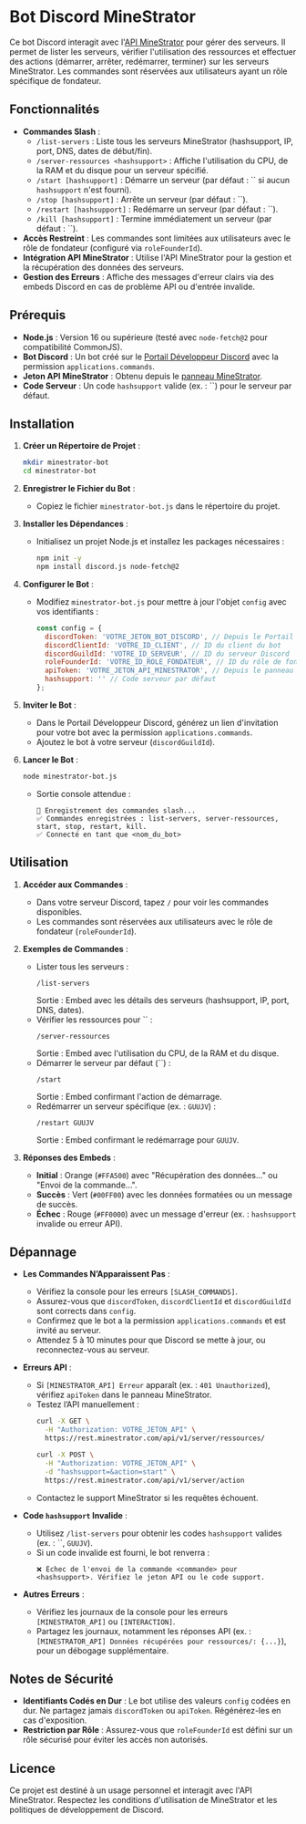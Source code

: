 # Bot Discord MineStrator

Ce bot Discord interagit avec l'[API MineStrator](https://minestrator.com) pour gérer des serveurs. Il permet de lister les serveurs, vérifier l'utilisation des ressources et effectuer des actions (démarrer, arrêter, redémarrer, terminer) sur les serveurs MineStrator. Les commandes sont réservées aux utilisateurs ayant un rôle spécifique de fondateur.

## Fonctionnalités

- **Commandes Slash** :
  - `/list-servers` : Liste tous les serveurs MineStrator (hashsupport, IP, port, DNS, dates de début/fin).
  - `/server-ressources <hashsupport>` : Affiche l'utilisation du CPU, de la RAM et du disque pour un serveur spécifié.
  - `/start [hashsupport]` : Démarre un serveur (par défaut : `` si aucun `hashsupport` n'est fourni).
  - `/stop [hashsupport]` : Arrête un serveur (par défaut : ``).
  - `/restart [hashsupport]` : Redémarre un serveur (par défaut : ``).
  - `/kill [hashsupport]` : Termine immédiatement un serveur (par défaut : ``).
- **Accès Restreint** : Les commandes sont limitées aux utilisateurs avec le rôle de fondateur (configuré via `roleFounderId`).
- **Intégration API MineStrator** : Utilise l'API MineStrator pour la gestion et la récupération des données des serveurs.
- **Gestion des Erreurs** : Affiche des messages d'erreur clairs via des embeds Discord en cas de problème API ou d'entrée invalide.

## Prérequis

- **Node.js** : Version 16 ou supérieure (testé avec `node-fetch@2` pour compatibilité CommonJS).
- **Bot Discord** : Un bot créé sur le [Portail Développeur Discord](https://discord.com/developers/applications) avec la permission `applications.commands`.
- **Jeton API MineStrator** : Obtenu depuis le [panneau MineStrator](https://minestrator.com/panel/modifier/mon/compte).
- **Code Serveur** : Un code `hashsupport` valide (ex. : ``) pour le serveur par défaut.

## Installation

1. **Créer un Répertoire de Projet** :
   ```bash
   mkdir minestrator-bot
   cd minestrator-bot
   ```

2. **Enregistrer le Fichier du Bot** :
   - Copiez le fichier `minestrator-bot.js` dans le répertoire du projet.

3. **Installer les Dépendances** :
   - Initialisez un projet Node.js et installez les packages nécessaires :
     ```bash
     npm init -y
     npm install discord.js node-fetch@2
     ```

4. **Configurer le Bot** :
   - Modifiez `minestrator-bot.js` pour mettre à jour l'objet `config` avec vos identifiants :
     ```javascript
     const config = {
       discordToken: 'VOTRE_JETON_BOT_DISCORD', // Depuis le Portail Développeur Discord
       discordClientId: 'VOTRE_ID_CLIENT', // ID du client du bot
       discordGuildId: 'VOTRE_ID_SERVEUR', // ID du serveur Discord
       roleFounderId: 'VOTRE_ID_ROLE_FONDATEUR', // ID du rôle de fondateur
       apiToken: 'VOTRE_JETON_API_MINESTRATOR', // Depuis le panneau MineStrator
       hashsupport: '' // Code serveur par défaut
     };
     ```

5. **Inviter le Bot** :
   - Dans le Portail Développeur Discord, générez un lien d'invitation pour votre bot avec la permission `applications.commands`.
   - Ajoutez le bot à votre serveur (`discordGuildId`).

6. **Lancer le Bot** :
   ```bash
   node minestrator-bot.js
   ```
   - Sortie console attendue :
     ```
     🔄 Enregistrement des commandes slash...
     ✅ Commandes enregistrées : list-servers, server-ressources, start, stop, restart, kill.
     ✅ Connecté en tant que <nom_du_bot>
     ```

## Utilisation

1. **Accéder aux Commandes** :
   - Dans votre serveur Discord, tapez `/` pour voir les commandes disponibles.
   - Les commandes sont réservées aux utilisateurs avec le rôle de fondateur (`roleFounderId`).

2. **Exemples de Commandes** :
   - Lister tous les serveurs :
     ```
     /list-servers
     ```
     Sortie : Embed avec les détails des serveurs (hashsupport, IP, port, DNS, dates).
   - Vérifier les ressources pour `` :
     ```
     /server-ressources 
     ```
     Sortie : Embed avec l'utilisation du CPU, de la RAM et du disque.
   - Démarrer le serveur par défaut (``) :
     ```
     /start
     ```
     Sortie : Embed confirmant l'action de démarrage.
   - Redémarrer un serveur spécifique (ex. : `GUUJV`) :
     ```
     /restart GUUJV
     ```
     Sortie : Embed confirmant le redémarrage pour `GUUJV`.

3. **Réponses des Embeds** :
   - **Initial** : Orange (`#FFA500`) avec "Récupération des données..." ou "Envoi de la commande...".
   - **Succès** : Vert (`#00FF00`) avec les données formatées ou un message de succès.
   - **Échec** : Rouge (`#FF0000`) avec un message d'erreur (ex. : `hashsupport` invalide ou erreur API).

## Dépannage

- **Les Commandes N’Apparaissent Pas** :
  - Vérifiez la console pour les erreurs `[SLASH_COMMANDS]`.
  - Assurez-vous que `discordToken`, `discordClientId` et `discordGuildId` sont corrects dans `config`.
  - Confirmez que le bot a la permission `applications.commands` et est invité au serveur.
  - Attendez 5 à 10 minutes pour que Discord se mette à jour, ou reconnectez-vous au serveur.

- **Erreurs API** :
  - Si `[MINESTRATOR_API] Erreur` apparaît (ex. : `401 Unauthorized`), vérifiez `apiToken` dans le panneau MineStrator.
  - Testez l’API manuellement :
    ```bash
    curl -X GET \
      -H "Authorization: VOTRE_JETON_API" \
      https://rest.minestrator.com/api/v1/server/ressources/
    ```
    ```bash
    curl -X POST \
      -H "Authorization: VOTRE_JETON_API" \
      -d "hashsupport=&action=start" \
      https://rest.minestrator.com/api/v1/server/action
    ```
  - Contactez le support MineStrator si les requêtes échouent.

- **Code `hashsupport` Invalide** :
  - Utilisez `/list-servers` pour obtenir les codes `hashsupport` valides (ex. : ``, `GUUJV`).
  - Si un code invalide est fourni, le bot renverra :
    ```
    ❌ Échec de l'envoi de la commande <commande> pour <hashsupport>. Vérifiez le jeton API ou le code support.
    ```

- **Autres Erreurs** :
  - Vérifiez les journaux de la console pour les erreurs `[MINESTRATOR_API]` ou `[INTERACTION]`.
  - Partagez les journaux, notamment les réponses API (ex. : `[MINESTRATOR_API] Données récupérées pour ressources/: {...}`), pour un débogage supplémentaire.

## Notes de Sécurité

- **Identifiants Codés en Dur** : Le bot utilise des valeurs `config` codées en dur. Ne partagez jamais `discordToken` ou `apiToken`. Régénérez-les en cas d'exposition.
- **Restriction par Rôle** : Assurez-vous que `roleFounderId` est défini sur un rôle sécurisé pour éviter les accès non autorisés.

## Licence

Ce projet est destiné à un usage personnel et interagit avec l'API MineStrator. Respectez les conditions d'utilisation de MineStrator et les politiques de développement de Discord.
